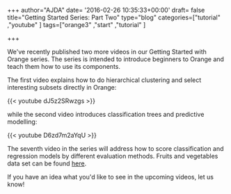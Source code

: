 +++
author="AJDA"
date= '2016-02-26 10:35:33+00:00'
draft= false
title="Getting Started Series: Part Two"
type="blog"
categories=["tutorial" ,"youtube" ]
tags=["orange3" ,"start" ,"tutorial" ]

+++

We've recently published two more videos in our Getting Started with Orange series. The series is intended to introduce beginners to Orange and teach them how to use its components.



The first video explains how to do hierarchical clustering and select interesting subsets directly in Orange:

{{< youtube dJ5z2SRwzgs >}}

while the second video introduces classification trees and predictive modelling:

{{< youtube D6zd7m2aYqU >}}



The seventh video in the series will address how to score classification and regression models by different evaluation methods. Fruits and vegetables data set can be found [here](https://raw.githubusercontent.com/ajdapretnar/datasets/master/data/fruits-and-vegetables-train.tab).



If you have an idea what you'd like to see in the upcoming videos, let us know!
